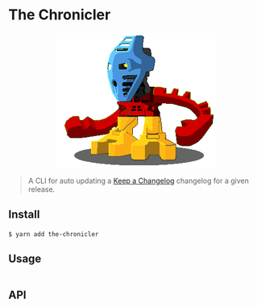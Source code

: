# The Chronicler

<div style="text-align: center">

![Takua - The Chronicler](takua.png)

</div>

> A CLI for auto updating a [Keep a Changelog](https://keepachangelog.com/en/1.0.0/) changelog for a given release.


## Install

```
$ yarn add the-chronicler
```


## Usage

```js

```


## API
